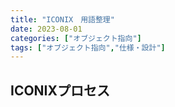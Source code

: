 ```yaml
---
title: "ICONIX　用語整理"
date: 2023-08-01
categories: ["オブジェクト指向"]
tags: ["オブジェクト指向","仕様・設計"]
---
```


## ICONIXプロセス